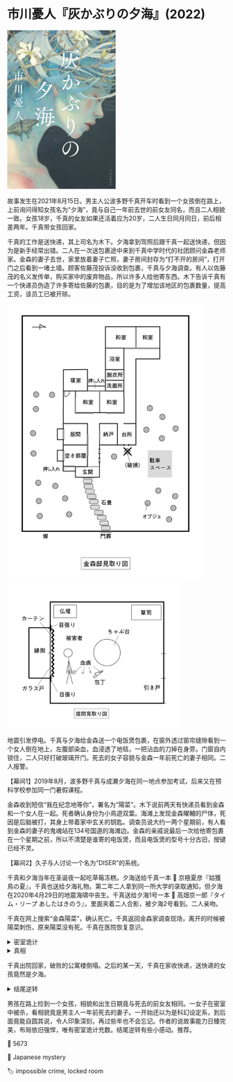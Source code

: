 # 市川憂人『灰かぶりの夕海』(2022)

<img src=images/2022_cover.jpg width=250/>

故事发生在2021年8月15日。男主人公波多野千真开车时看到一个女孩倒在路上，上前询问得知女孩名为“夕海”，竟与自己一年前去世的前女友同名，而且二人相貌一致。女孩18岁，千真的女友如果还活着应为20岁，二人生日同月同日，前后相差两年。千真带女孩回家。

千真的工作是送快递，其上司名为木下。夕海拿到驾照后跟千真一起送快递，但因为是新手经常出错。二人在一次送包裹途中来到千真中学时代的社团顾问金森老师家。金森的妻子去世，家里放着妻子亡照，妻子房间封存为“打不开的房间”，打开门之后看到一堵土墙。顾客佐藤茂投诉没收到包裹，千真与夕海调查。有人以佐藤茂的名义发传单，购买家中的废弃物品，所以许多人给他寄东西。木下告诉千真有一个快递员伪造了许多寄给佐藤的包裹，目的是为了增加该地区的包裹数量，提高工资，该员工已被开除。

<img src=images/2022_floor_plan.gif width=450/>
<img src=images/2022_murder_scene.gif width=400/>

地震引发停电。千真与夕海给金森送一个电饭煲包裹，在窗外透过窗帘缝隙看到一个女人倒在地上，左腹部染血，血浸透了地毯，一把沾血的刀掉在身旁。门窗自内锁住，二人只好打破玻璃开门。死去的女子容貌与金森一年前死亡的妻子相同。二人报警。

【幕间1】2019年8月，波多野千真与成瀬夕海在同一地点参加考试，后来又在预科学校参加同一门暑假课程。

金森收到短信“我在纪念地等你”，署名为“陽菜”。木下说前两天有快递员看到金森和一个女人在一起。死者确认身份为小鳥遊双葉。海滩上发现金森曜輔的尸体，死因是后脑被打，其身上带着家中玄关的钥匙。调查员说大约一两个星期前，有人看到金森的妻子的鬼魂站在134号国道的海滩边。金森的亲戚说最后一次给他寄包裹在一个星期之前，所以不清楚是谁寄的电饭煲，而且电饭煲的型号十分古旧，按键已经不灵。

【幕间2】久子与人讨论一个名为“DISER”的系统。

千真和夕海当年在圣诞夜一起吃草莓冻糕。夕海送给千真一本 📖 京極夏彦『姑獲鳥の夏』，千真也送给夕海礼物。第二年二人拿到同一所大学的录取通知，但夕海在2020年4月29日的地震海啸中丧生。千真送给夕海1号一本 📖 高畑京一郎『タイム・リープ あしたはきのう』，里面夹着二人合影，被夕海2号看到。二人亲吻。

千真在网上搜索“金森陽菜”，确认死亡。千真返回金森家调查现场，离开的时候被陽菜刺伤，原来陽菜没有死。千真在医院恢复意识。

<details><summary>密室诡计</summary>
陽菜在“打不开的房间” 的门后土墙上挖出一个洞，藏在洞里。
</details>

<details><summary>真相</summary>
2020年地震海啸后政府开发了名为 DISER (Disaster Information SEarch and Register) 的系统，帮助人们搜索在灾难中失联的亲人。金森陽菜在伊豆半岛获救后失忆，到今年5月才恢复记忆。金森以为妻子死亡，把 DISER 上面的妻子状态更新为“死亡”，用她的遗照装饰祭坛，并将卧室变成了“打不开的房间”。小鳥遊双葉相貌与陽菜酷似，通过 DISER 与金森交往。陽菜发现自己的状态被丈夫更新为“死亡”，回到横须贺又看到丈夫与双葉在一起，以为自己被丈夫遗弃，决定杀死二人复仇。

陽菜从便利店收包裹的地方偷了一个电饭煲的包裹（伏线：包裹遗失）寄给金森，目的是为了让快递员在尸体腐烂之前发现用来冒充自己的双葉尸体。地震后金森家周围被火山灰覆盖，陽菜不想离开时留下脚印，无奈被困，采用密室诡计躲藏，等第二天快递员出现后踩着快递员的脚印脱身。

夕海2号在县里的一所女子高中上学，被同学拍到违反校规与男生交往的照片，但照片里的女孩其实是夕海1号。夕海2号出于好奇，跟踪夕海1号和千真。2020年海啸中千真被自卫队救起，夕海1号被水卷走丧生。夕海2号接近千真，目的是与其交往。
</details>

千真出院回家，破败的公寓楼倒塌。之后的某一天，千真在家收快递，送快递的女孩竟然是夕海。

<details><summary>结尾逆转</summary>
夕海1号发现了夕海2号（伏线：夕海在预科学校读交换日记），准备恶作剧戏弄千真，但夕海2号在海啸中丧生。公路上出现的是夕海1号。
</details>

男孩在路上捡到一个女孩，相貌和出生日期竟与死去的前女友相同。一女子在密室中被杀，看相貌竟是男主人一年前死去的妻子。一开始还以为是科幻设定系，到后面竟能自圆其说，令人印象深刻，再过些年也不会忘记。作者的说故事能力日臻完美，布局依旧强悍，唯有密室诡计充数。结尾逆转有些小感动。推荐。

:link: 5673

:file_folder: Japanese mystery

:label: impossible crime, locked room
